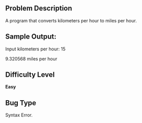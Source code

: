 ## Problem Description

A program that converts kilometers per hour to miles per hour.

## Sample Output:

Input kilometers per hour: 15

9.320568 miles per hour



## Difficulty Level 

<b>Easy</b>


## Bug Type 

Syntax Error.